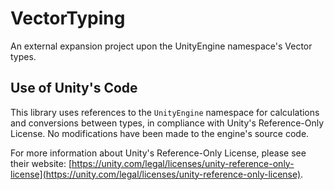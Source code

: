 # VectorTyping
An external expansion project upon the UnityEngine namespace's Vector types.

## Use of Unity's Code

This library uses references to the `UnityEngine` namespace for calculations and conversions between types, in compliance with Unity's Reference-Only License. No modifications have been made to the engine's source code.

For more information about Unity's Reference-Only License, please see their website: [https://unity.com/legal/licenses/unity-reference-only-license](https://unity.com/legal/licenses/unity-reference-only-license).
